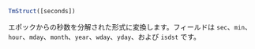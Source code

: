 ```julia
TmStruct([seconds])
```

エポックからの秒数を分解された形式に変換します。フィールドは `sec`、`min`、`hour`、`mday`、`month`、`year`、`wday`、`yday`、および `isdst` です。
